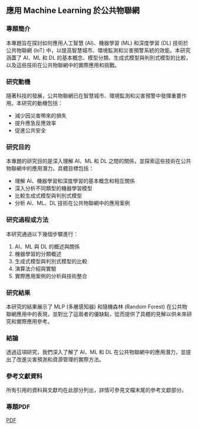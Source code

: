 ## 應用 Machine Learning 於公共物聯網

### 專題簡介

本專題旨在探討如何應用人工智慧 (AI)、機器學習 (ML) 和深度學習 (DL) 技術於公共物聯網 (IoT) 中，以提高智慧城市、環境監測和災害預警系統的效能。本研究涵蓋了 AI、ML 和 DL 的基本概念、模型分類、生成式模型與判別式模型的比較，以及這些技術在公共物聯網中的實際應用和挑戰。

### 研究動機

隨著科技的發展，公共物聯網已在智慧城市、環境監測和災害預警中發揮重要作用。本研究的動機包括：  
- 減少因災害帶來的損失
- 提升應急反應效率
- 促進公共安全

### 研究目的

本專題的研究目的是深入理解 AI、ML 和 DL 之間的關係，並探索這些技術在公共物聯網中的應用潛力。具體目標包括：
- 理解 AI、機器學習和深度學習的基本概念和相互關係
- 深入分析不同類型的機器學習模型
- 比較生成式模型與判別式模型
- 分析 AI、ML、DL 技術在公共物聯網中的應用案例

### 研究過程或方法

本研究通過以下幾個步驟進行：
1. AI、ML 與 DL 的概述與關係
2. 機器學習的分類概述
3. 生成式模型與判別式模型的比較
4. 演算法介紹與實驗
5. 實際應用案例的分析與技術整合

### 研究結果

本研究的結果展示了 MLP (多層感知器) 和隨機森林 (Random Forest) 在公共物聯網應用中的表現，並對比了這兩者的優缺點，從而提供了具體的見解以供未來研究和實際應用參考。

### 結論

透過這項研究，我們深入了解了 AI、ML 和 DL 在公共物聯網中的應用潛力，並提出了改進災害預測和資源管理的實際方法。

### 參考文獻資料

所有引用的資料與文獻均在此部分列出，詳情可參見文檔末尾的參考文獻部分。

### 專題PDF

[PDF](https://www.edocr.com/v/wvxaeplr/xixa3333/project)

